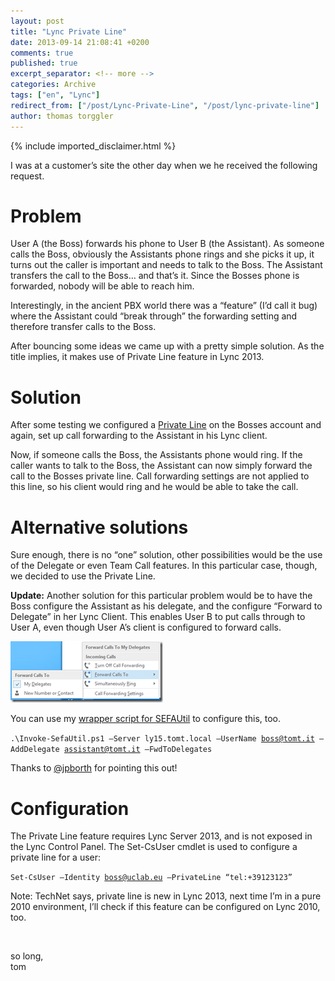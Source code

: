 ```yaml
---
layout: post
title: "Lync Private Line"
date: 2013-09-14 21:08:41 +0200
comments: true
published: true
excerpt_separator: <!-- more -->
categories: Archive
tags: ["en", "Lync"]
redirect_from: ["/post/Lync-Private-Line", "/post/lync-private-line"]
author: thomas torggler
---
```

<!-- more -->
{% include imported_disclaimer.html %}
<p>I was at a customer’s site the other day when we he received the following request.</p>  <h1>Problem</h1>  <p>User A (the Boss) forwards his phone to User B (the Assistant). As someone calls the Boss, obviously the Assistants phone rings and she picks it up, it turns out the caller is important and needs to talk to the Boss. The Assistant transfers the call to the Boss… and that’s it. Since the Bosses phone is forwarded, nobody will be able to reach him.</p>  <p>Interestingly, in the ancient PBX world there was a “feature” (I’d call it bug) where the Assistant could “break through” the forwarding setting and therefore transfer calls to the Boss.</p>  <p>After bouncing some ideas we came up with a pretty simple solution. As the title implies, it makes use of Private Line feature in Lync 2013.</p>  <h1>Solution</h1>  <p>After some testing we configured a <a href="http://technet.microsoft.com/en-us/library/gg412728.aspx" target="_blank">Private Line</a> on the Bosses account and again, set up call forwarding to the Assistant in his Lync client.</p>  <p>Now, if someone calls the Boss, the Assistants phone would ring. If the caller wants to talk to the Boss, the Assistant can now simply forward the call to the Bosses private line. Call forwarding settings are not applied to this line, so his client would ring and he would be able to take the call. </p>  <h1>Alternative solutions</h1>  <p>Sure enough, there is no “one” solution, other possibilities would be the use of the Delegate or even Team Call features. In this particular case, though, we decided to use the Private Line.</p>  <p><strong>Update:</strong> Another solution for this particular problem would be to have the Boss configure the Assistant as his delegate, and the configure “Forward to Delegate” in her Lync Client. This enables User B to put calls through to User A, even though User A’s client is configured to forward calls.</p>  <p><a href="/assets/image_568.png"><img title="image" style="border-top: 0px; border-right: 0px; border-bottom: 0px; border-left: 0px; display: inline" border="0" alt="image" src="/assets/image_thumb_566.png" width="244" height="98" /></a> </p>  <p>You can use my <a href="/page/PS-Invoke-SEFAUtilps1.aspx" target="_blank">wrapper <u>script </u>for SEFAUtil</a> to configure this, too.</p>  <p><code>.\Invoke-SefaUtil.ps1 –Server ly15.tomt.local –UserName <a href="mailto:boss@tomt.it">boss@tomt.it</a> –AddDelegate <a href="mailto:assistant@tomt.it">assistant@tomt.it</a> –FwdToDelegates </code></p>  <p>Thanks to <a href="https://twitter.com/jpborth" target="_blank">@jpborth</a> for pointing this out!</p>  <h1>Configuration</h1>  <p>The Private Line feature requires Lync Server 2013, and is not exposed in the Lync Control Panel. The Set-CsUser cmdlet is used to configure a private line for a user:</p>  <p><code>Set-CsUser –Identity <a href="mailto:boss@uclab.eu">boss@uclab.eu</a> –PrivateLine “tel:+39123123”</code></p>  <p>Note: TechNet says, private line is new in Lync 2013, next time I’m in a pure 2010 environment, I’ll check if this feature can be configured on Lync 2010, too.</p>  <p>&#160;</p>  <p>so long,    <br />tom </p>
